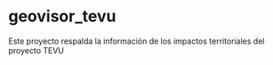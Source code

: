 # geovisor_tevu
Este proyecto respalda la información de los impactos territoriales del proyecto TEVU
